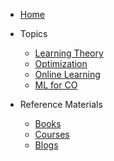 - [Home](/)

- Topics
  - [Learning Theory](learning-theory.md)
  - [Optimization](optimization.md)
  - [Online Learning](online-learning.md)
  - [ML for CO](ml4co.md)

- Reference Materials
  - [Books](books.md)
  - [Courses](courses.md)
  - [Blogs](blogs.md)